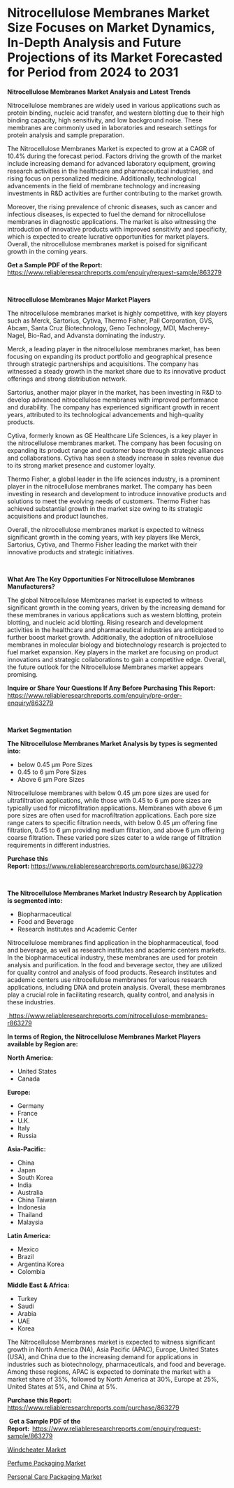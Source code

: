 <p><h1>Nitrocellulose Membranes Market Size Focuses on Market Dynamics, In-Depth Analysis and Future Projections of its Market Forecasted for Period from 2024 to 2031</h1></p><p><strong>Nitrocellulose Membranes Market Analysis and Latest Trends</strong></p>
<p><p>Nitrocellulose membranes are widely used in various applications such as protein binding, nucleic acid transfer, and western blotting due to their high binding capacity, high sensitivity, and low background noise. These membranes are commonly used in laboratories and research settings for protein analysis and sample preparation.</p><p>The Nitrocellulose Membranes Market is expected to grow at a CAGR of 10.4% during the forecast period. Factors driving the growth of the market include increasing demand for advanced laboratory equipment, growing research activities in the healthcare and pharmaceutical industries, and rising focus on personalized medicine. Additionally, technological advancements in the field of membrane technology and increasing investments in R&D activities are further contributing to the market growth.</p><p>Moreover, the rising prevalence of chronic diseases, such as cancer and infectious diseases, is expected to fuel the demand for nitrocellulose membranes in diagnostic applications. The market is also witnessing the introduction of innovative products with improved sensitivity and specificity, which is expected to create lucrative opportunities for market players. Overall, the nitrocellulose membranes market is poised for significant growth in the coming years.</p></p>
<p><strong>Get a Sample PDF of the Report:&nbsp;</strong> <a href="https://www.reliableresearchreports.com/enquiry/request-sample/863279">https://www.reliableresearchreports.com/enquiry/request-sample/863279</a></p>
<p>&nbsp;</p>
<p><strong>Nitrocellulose Membranes Major Market Players</strong></p>
<p><p>The nitrocellulose membranes market is highly competitive, with key players such as Merck, Sartorius, Cytiva, Thermo Fisher, Pall Corporation, GVS, Abcam, Santa Cruz Biotechnology, Geno Technology, MDI, Macherey-Nagel, Bio-Rad, and Advansta dominating the industry.</p><p>Merck, a leading player in the nitrocellulose membranes market, has been focusing on expanding its product portfolio and geographical presence through strategic partnerships and acquisitions. The company has witnessed a steady growth in the market share due to its innovative product offerings and strong distribution network.</p><p>Sartorius, another major player in the market, has been investing in R&D to develop advanced nitrocellulose membranes with improved performance and durability. The company has experienced significant growth in recent years, attributed to its technological advancements and high-quality products.</p><p>Cytiva, formerly known as GE Healthcare Life Sciences, is a key player in the nitrocellulose membranes market. The company has been focusing on expanding its product range and customer base through strategic alliances and collaborations. Cytiva has seen a steady increase in sales revenue due to its strong market presence and customer loyalty.</p><p>Thermo Fisher, a global leader in the life sciences industry, is a prominent player in the nitrocellulose membranes market. The company has been investing in research and development to introduce innovative products and solutions to meet the evolving needs of customers. Thermo Fisher has achieved substantial growth in the market size owing to its strategic acquisitions and product launches.</p><p>Overall, the nitrocellulose membranes market is expected to witness significant growth in the coming years, with key players like Merck, Sartorius, Cytiva, and Thermo Fisher leading the market with their innovative products and strategic initiatives.</p></p>
<p>&nbsp;</p>
<p><strong>What Are The Key Opportunities For Nitrocellulose Membranes Manufacturers?</strong></p>
<p><p>The global Nitrocellulose Membranes market is expected to witness significant growth in the coming years, driven by the increasing demand for these membranes in various applications such as western blotting, protein blotting, and nucleic acid blotting. Rising research and development activities in the healthcare and pharmaceutical industries are anticipated to further boost market growth. Additionally, the adoption of nitrocellulose membranes in molecular biology and biotechnology research is projected to fuel market expansion. Key players in the market are focusing on product innovations and strategic collaborations to gain a competitive edge. Overall, the future outlook for the Nitrocellulose Membranes market appears promising.</p></p>
<p><strong>Inquire or Share Your Questions If Any Before Purchasing This Report:</strong> <a href="https://www.reliableresearchreports.com/enquiry/pre-order-enquiry/863279">https://www.reliableresearchreports.com/enquiry/pre-order-enquiry/863279</a></p>
<p>&nbsp;</p>
<p><strong>Market Segmentation</strong></p>
<p><strong>The Nitrocellulose Membranes Market Analysis by types is segmented into:</strong></p>
<p><ul><li>below 0.45 µm Pore Sizes</li><li>0.45 to 6 µm Pore Sizes</li><li>Above 6 µm Pore Sizes</li></ul></p>
<p><p>Nitrocellulose membranes with below 0.45 µm pore sizes are used for ultrafiltration applications, while those with 0.45 to 6 µm pore sizes are typically used for microfiltration applications. Membranes with above 6 µm pore sizes are often used for macrofiltration applications. Each pore size range caters to specific filtration needs, with below 0.45 µm offering fine filtration, 0.45 to 6 µm providing medium filtration, and above 6 µm offering coarse filtration. These varied pore sizes cater to a wide range of filtration requirements in different industries.</p></p>
<p><strong>Purchase this Report:&nbsp;</strong><a href="https://www.reliableresearchreports.com/purchase/863279">https://www.reliableresearchreports.com/purchase/863279</a></p>
<p>&nbsp;</p>
<p><strong>The Nitrocellulose Membranes Market Industry Research by Application is segmented into:</strong></p>
<p><ul><li>Biopharmaceutical</li><li>Food and Beverage</li><li>Research Institutes and Academic Center</li></ul></p>
<p><p>Nitrocellulose membranes find application in the biopharmaceutical, food and beverage, as well as research institutes and academic centers markets. In the biopharmaceutical industry, these membranes are used for protein analysis and purification. In the food and beverage sector, they are utilized for quality control and analysis of food products. Research institutes and academic centers use nitrocellulose membranes for various research applications, including DNA and protein analysis. Overall, these membranes play a crucial role in facilitating research, quality control, and analysis in these industries.</p></p>
<p><a href="https://www.reliableresearchreports.com/nitrocellulose-membranes-r863279">&nbsp;https://www.reliableresearchreports.com/nitrocellulose-membranes-r863279</a></p>
<p><strong>In terms of Region, the Nitrocellulose Membranes Market Players available by Region are:</strong></p>
<p>
    <p> <strong> North America: </strong>
        <ul>
            <li>United States</li>
            <li>Canada</li>
        </ul>
        </p> 
    <p> <strong> Europe: </strong>
        <ul>
            <li>Germany</li>
            <li>France</li>
            <li>U.K.</li>
            <li>Italy</li>
            <li>Russia</li>
        </ul>
        </p> 
    <p> <strong> Asia-Pacific: </strong>
        <ul>
            <li>China</li>
            <li>Japan</li>
            <li>South Korea</li>
            <li>India</li>
            <li>Australia</li>
            <li>China Taiwan</li>
            <li>Indonesia</li>
            <li>Thailand</li>
            <li>Malaysia</li>
        </ul>
        </p> 
    <p> <strong> Latin America: </strong>
        <ul>
            <li>Mexico</li>
            <li>Brazil</li>
            <li>Argentina Korea</li>
            <li>Colombia</li>
        </ul>
        </p> 
    <p> <strong> Middle East & Africa: </strong>
        <ul>
            <li>Turkey</li>
            <li>Saudi</li>
            <li>Arabia</li>
            <li>UAE</li>
            <li>Korea</li>
        </ul>
    </p>
    </p>
<p><p>The Nitrocellulose Membranes market is expected to witness significant growth in North America (NA), Asia Pacific (APAC), Europe, United States (USA), and China due to the increasing demand for applications in industries such as biotechnology, pharmaceuticals, and food and beverage. Among these regions, APAC is expected to dominate the market with a market share of 35%, followed by North America at 30%, Europe at 25%, United States at 5%, and China at 5%.</p></p>
<p><strong>Purchase this Report: </strong><a href="https://www.reliableresearchreports.com/purchase/863279">https://www.reliableresearchreports.com/purchase/863279</a></p>
<p>&nbsp;<strong>Get a Sample PDF of the Report:&nbsp;&nbsp;</strong><a href="https://www.reliableresearchreports.com/enquiry/request-sample/863279">https://www.reliableresearchreports.com/enquiry/request-sample/863279</a></p>
<p><strong></strong></p>
<p><p><a href="https://view.publitas.com/reportprime-1/windcheater-market-trends-and-analysis-opportunities-and-challenges-for-future-growth-2024-2031/">Windcheater Market</a></p><p><a href="https://github.com/kulaberyasin52/Market-Research-Report-List-1/blob/main/perfume-packaging-market.md">Perfume Packaging Market</a></p><p><a href="https://github.com/nafiafirdania/Market-Research-Report-List-1/blob/main/personal-care-packaging-market.md">Personal Care Packaging Market</a></p></p>
